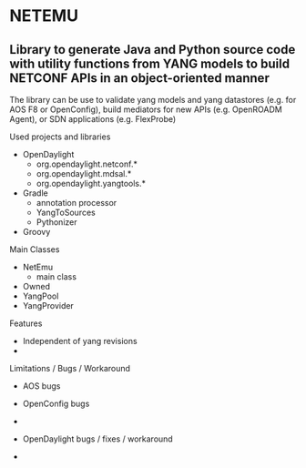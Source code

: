 
# NETEMU

## Library to generate Java and Python source code with utility functions from YANG models to build NETCONF APIs in an object-oriented manner

The library can be use to validate yang models and yang datastores (e.g. for AOS F8 or OpenConfig), build mediators for new APIs (e.g. OpenROADM Agent), or SDN applications (e.g. FlexProbe)

Used projects and libraries
- OpenDaylight
    - org.opendaylight.netconf.*
    - org.opendaylight.mdsal.*
    - org.opendaylight.yangtools.*
-  Gradle
    - annotation processor
    - YangToSources
    - Pythonizer
- Groovy

Main Classes

* NetEmu
    - main class
* Owned
* YangPool
* YangProvider


Features
- Independent of yang revisions
- 

Limitations / Bugs / Workaround
- AOS bugs
- OpenConfig bugs
- 
- OpenDaylight bugs / fixes / workaround

-

